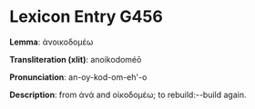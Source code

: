 # Lexicon Entry G456

**Lemma**: ἀνοικοδομέω

**Transliteration (xlit)**: anoikodoméō

**Pronunciation**: an-oy-kod-om-eh'-o

**Description**:
from ἀνά and οἰκοδομέω; to rebuild:--build again.
